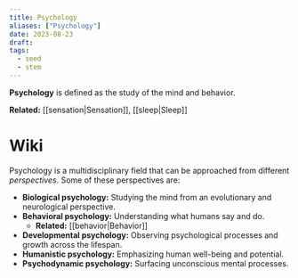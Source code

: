 ```yaml
---
title: Psychology
aliases: ["Psychology"]
date: 2023-08-23
draft:
tags:
  - seed
  - stem
---
```


**Psychology** is defined as the study of the mind and behavior.

**Related:** [[sensation|Sensation]], [[sleep|Sleep]]

# Wiki

Psychology is a multidisciplinary field that can be approached from different *perspectives*. Some of these perspectives are:

- **Biological psychology:** Studying the mind from an evolutionary and neurological perspective.
- **Behavioral psychology:** Understanding what humans say and do.
	- **Related:** [[behavior|Behavior]]
- **Developmental psychology:** Observing psychological processes and growth across the lifespan.
- **Humanistic psychology:** Emphasizing human well-being and potential.
- **Psychodynamic psychology:** Surfacing unconscious mental processes.